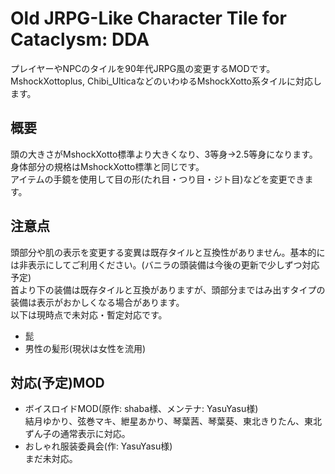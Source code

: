 # Old JRPG-Like Character Tile for Cataclysm: DDA
プレイヤーやNPCのタイルを90年代JRPG風の変更するMODです。<br>
MshockXottoplus, Chibi_UlticaなどのいわゆるMshockXotto系タイルに対応します。<br>

## 概要
頭の大きさがMshockXotto標準より大きくなり、3等身→2.5等身になります。<br>
身体部分の規格はMshockXotto標準と同じです。<br>
アイテムの手鏡を使用して目の形(たれ目・つり目・ジト目)などを変更できます。

## 注意点
頭部分や肌の表示を変更する変異は既存タイルと互換性がありません。基本的には非表示にしてご利用ください。(バニラの頭装備は今後の更新で少しずつ対応予定)<br>
首より下の装備は既存タイルと互換がありますが、頭部分まではみ出すタイプの装備は表示がおかしくなる場合があります。<br>
以下は現時点で未対応・暫定対応です。
- 髭
- 男性の髪形(現状は女性を流用)

## 対応(予定)MOD
- ボイスロイドMOD(原作: shaba様、メンテナ: YasuYasu様)<br>
結月ゆかり、弦巻マキ、紲星あかり、琴葉茜、琴葉葵、東北きりたん、東北ずん子の通常表示に対応。
- おしゃれ服装委員会(作: YasuYasu様)<br>
まだ未対応。
